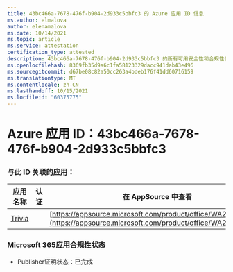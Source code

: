 ```yaml
---
title: 43bc466a-7678-476f-b904-2d933c5bbfc3 的 Azure 应用 ID 信息
ms.author: elmalova
author: elenamalova
ms.date: 10/14/2021
ms.topic: article
ms.service: attestation
certification_type: attested
description: 43bc466a-7678-476f-b904-2d933c5bbfc3 的所有可用安全性和合规性信息。
ms.openlocfilehash: 8369fb35d9a6c1fa58123329dacc941dab43e496
ms.sourcegitcommit: d67be08c82a50cc263a4bdeb176f41dd60716159
ms.translationtype: MT
ms.contentlocale: zh-CN
ms.lasthandoff: 10/15/2021
ms.locfileid: "60375775"
---
```

# <a name="azure-app-id-43bc466a-7678-476f-b904-2d933c5bbfc3"></a>Azure 应用 ID：43bc466a-7678-476f-b904-2d933c5bbfc3


### <a name="apps-associated-with-this-id"></a>与此 ID 关联的应用：
| **应用名称** | **认证** | **在 AppSource 中查看** |
|--------------|---------------|-----------------------|
| [Trivia](https://docs.microsoft.com/microsoft-365-app-certification/forward/WA200001956) |  | [https://appsource.microsoft.com/product/office/WA200001956](https://appsource.microsoft.com/product/office/WA200001956) |

### <a name="microsoft-365-app-compliance-status"></a>Microsoft 365应用合规性状态
- Publisher证明状态：已完成

